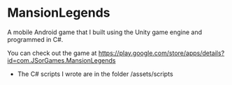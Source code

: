 # MansionLegends
A mobile Android game that I built using the Unity game engine and programmed in C#.

You can check out the game at https://play.google.com/store/apps/details?id=com.JSorGames.MansionLegends
* The C# scripts I wrote are in the folder /assets/scripts
